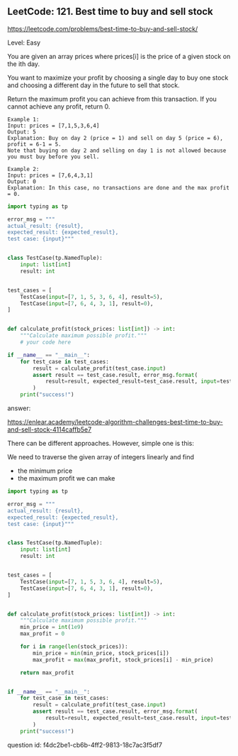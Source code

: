 ## LeetCode: 121. Best time to buy and sell stock

https://leetcode.com/problems/best-time-to-buy-and-sell-stock/

Level: Easy

You are given an array prices where prices[i] is the price of a given stock on the ith day.

You want to maximize your profit by choosing a single day to buy one stock and choosing a different day in the future to sell that stock.

Return the maximum profit you can achieve from this transaction. If you cannot achieve any profit, return 0.

```
Example 1:
Input: prices = [7,1,5,3,6,4]
Output: 5
Explanation: Buy on day 2 (price = 1) and sell on day 5 (price = 6), profit = 6-1 = 5.
Note that buying on day 2 and selling on day 1 is not allowed because you must buy before you sell.

Example 2:
Input: prices = [7,6,4,3,1]
Output: 0
Explanation: In this case, no transactions are done and the max profit = 0.
```

```python
import typing as tp

error_msg = """
actual_result: {result},
expected_result: {expected_result},
test case: {input}"""


class TestCase(tp.NamedTuple):
    input: list[int]
    result: int


test_cases = [
    TestCase(input=[7, 1, 5, 3, 6, 4], result=5),
    TestCase(input=[7, 6, 4, 3, 1], result=0),
]


def calculate_profit(stock_prices: list[int]) -> int:
    """Calculate maximum possible profit."""
    # your code here

if __name__ == "__main__":
    for test_case in test_cases:
        result = calculate_profit(test_case.input)
        assert result == test_case.result, error_msg.format(
            result=result, expected_result=test_case.result, input=test_case.input
        )
    print("success!")
```

answer:

https://enlear.academy/leetcode-algorithm-challenges-best-time-to-buy-and-sell-stock-4114caffb5e7

There can be different approaches. However, simple one is this:

We need to traverse the given array of integers linearly and find
- the minimum price
- the maximum profit we can make

```python
import typing as tp

error_msg = """
actual_result: {result},
expected_result: {expected_result},
test case: {input}"""


class TestCase(tp.NamedTuple):
    input: list[int]
    result: int


test_cases = [
    TestCase(input=[7, 1, 5, 3, 6, 4], result=5),
    TestCase(input=[7, 6, 4, 3, 1], result=0),
]


def calculate_profit(stock_prices: list[int]) -> int:
    """Calculate maximum possible profit."""
    min_price = int(1e9)
    max_profit = 0

    for i in range(len(stock_prices)):
        min_price = min(min_price, stock_prices[i])
        max_profit = max(max_profit, stock_prices[i] - min_price)

    return max_profit


if __name__ == "__main__":
    for test_case in test_cases:
        result = calculate_profit(test_case.input)
        assert result == test_case.result, error_msg.format(
            result=result, expected_result=test_case.result, input=test_case.input
        )
    print("success!")
```

question id: f4dc2be1-cb6b-4ff2-9813-18c7ac3f5df7
